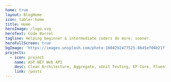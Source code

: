 ```yaml
---
home: true
layout: BlogHome
icon: tabler:home
title: Home
heroImage: /logo.svg
heroText: Code Barrel
tagline: Helping beginner & intermediate coders do more, sooner.
heroFullScreen: true
bgImage: 'https://images.unsplash.com/photo-1604292477525-8645ef04b21f?ixid=M3w0MDA1ODR8MHwxfHNlYXJjaHwyfHxiYXJyZWwlMjBvZiUyMG1vbmtleXN8ZW58MHwwfHx8MTY4ODA4MjY0NHww&ixlib=rb-4.0.3'
projects:
  - icon: project
    name: ASP.NET Web API
    desc: Clean Architecture, Aggregate, xUnit Testing, EF Core, Fluent API, MediatR, CQRS, and more!
    link: /posts
---
```

